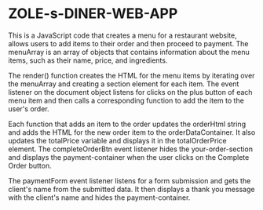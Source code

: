 # ZOLE-s-DINER-WEB-APP

This is a JavaScript code that creates a menu for a restaurant website, allows users to add items to their order and then proceed to payment.
The menuArray is an array of objects that contains information about the menu items, such as their name, price, and ingredients.

The render() function creates the HTML for the menu items by iterating over the menuArray and creating a section element for each item.
The event listener on the document object listens for clicks on the plus button of each menu item and then calls a corresponding function to add the item to the user's order.

Each function that adds an item to the order updates the orderHtml string and adds the HTML for the new order item to the orderDataContainer. It also updates the totalPrice variable and displays it in the totalOrderPrice element.
The completeOrderBtn event listener hides the your-order-section and displays the payment-container when the user clicks on the Complete Order button.

The paymentForm event listener listens for a form submission and gets the client's name from the submitted data. It then displays a thank you message with the client's name and hides the payment-container.
